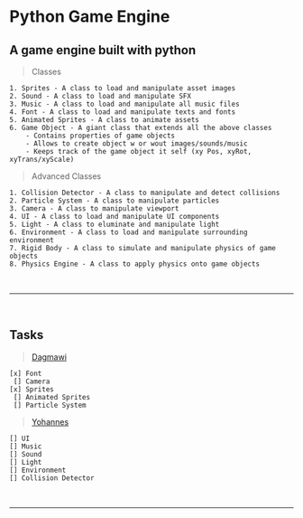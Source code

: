# Python Game Engine
## A game engine built with python

> Classes
> 
    1. Sprites - A class to load and manipulate asset images
    2. Sound - A class to load and manipulate SFX
    3. Music - A class to load and manipulate all music files
    4. Font - A class to load and manipulate texts and fonts
    5. Animated Sprites - A class to animate assets 
    6. Game Object - A giant class that extends all the above classes
        - Contains properties of game objects 
		- Allows to create object w or wout images/sounds/music 
		- Keeps track of the game object it self (xy Pos, xyRot, xyTrans/xyScale)

> Advanced Classes
> 
	1. Collision Detector - A class to manipulate and detect collisions
	2. Particle System - A class to manipulate particles 
	3. Camera - A class to manipulate viewport
	4. UI - A class to load and manipulate UI components
	5. Light - A class to eluminate and manipulate light 
	6. Environment - A class to load and manipulate surrounding environment
	7. Rigid Body - A class to simulate and manipulate physics of game objects 
	8. Physics Engine - A class to apply physics onto game objects
<br>

---
<br>

## Tasks <br>

> [Dagmawi](https://github.com/dagmawibabi)

	[x] Font
	 [] Camera
	[x] Sprites
	 [] Animated Sprites
	 [] Particle System

> [Yohannes](https://github.com/yohannes-jo)
> 
	[] UI
	[] Music 
	[] Sound
	[] Light
	[] Environment
	[] Collision Detector

<br>

---





